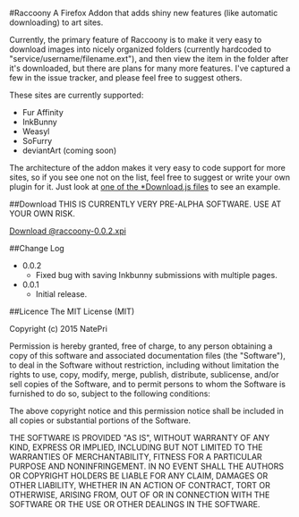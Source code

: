 #Raccoony
A Firefox Addon that adds shiny new features (like automatic downloading) to art sites. 

Currently, the primary feature of Raccoony is to make it very easy to download images 
into nicely organized folders (currently hardcoded to "service/username/filename.ext"), 
and then view the item in the folder after it's downloaded, but there are plans for many
more features. I've captured a few in the issue tracker, and please feel free to suggest
others.

These sites are currently supported:

 * Fur Affinity
 * InkBunny
 * Weasyl
 * SoFurry
 * deviantArt (coming soon)

The architecture of the addon makes it very easy to code support for more sites, 
so if you see one not on the list, feel free to suggest or write your own plugin
for it. Just look at [one of the *Download.js files](https://github.com/NatePri/Raccoony/blob/master/data/weasylDownload.js) 
to see an example.

##Download
THIS IS CURRENTLY VERY PRE-ALPHA SOFTWARE. USE AT YOUR OWN RISK.

[Download @raccoony-0.0.2.xpi](https://github.com/NatePri/Raccoony/blob/master/dist/@raccoony-0.0.2.xpi?raw=true)

##Change Log

 * 0.0.2
    - Fixed bug with saving Inkbunny submissions with multiple pages.
 * 0.0.1
    - Initial release.

##Licence
The MIT License (MIT)

Copyright (c) 2015 NatePri

Permission is hereby granted, free of charge, to any person obtaining a copy
of this software and associated documentation files (the "Software"), to deal
in the Software without restriction, including without limitation the rights
to use, copy, modify, merge, publish, distribute, sublicense, and/or sell
copies of the Software, and to permit persons to whom the Software is
furnished to do so, subject to the following conditions:

The above copyright notice and this permission notice shall be included in
all copies or substantial portions of the Software.

THE SOFTWARE IS PROVIDED "AS IS", WITHOUT WARRANTY OF ANY KIND, EXPRESS OR
IMPLIED, INCLUDING BUT NOT LIMITED TO THE WARRANTIES OF MERCHANTABILITY,
FITNESS FOR A PARTICULAR PURPOSE AND NONINFRINGEMENT. IN NO EVENT SHALL THE
AUTHORS OR COPYRIGHT HOLDERS BE LIABLE FOR ANY CLAIM, DAMAGES OR OTHER
LIABILITY, WHETHER IN AN ACTION OF CONTRACT, TORT OR OTHERWISE, ARISING FROM,
OUT OF OR IN CONNECTION WITH THE SOFTWARE OR THE USE OR OTHER DEALINGS IN
THE SOFTWARE.
